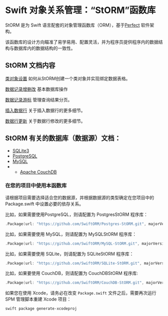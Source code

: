 # Swift 对象关系管理：“StORM”函数库

StORM 是为 Swift 语言配套的对象管理函数库（ORM），基于[Perfect](https://github.com/PerfectlySoft/Perfect) 软件架构。

该函数库的设计方向瞄准了易学易用、配置灵活，并为程序员提供程序内的数据结构与数据库内的数据结构的一致性。

## StORM 文档内容
[类对象设置](https://github.com/PerfectlySoft/PerfectDocs/blob/master/guide.zh_CN/StORM-Setting-up-a-class.md) 如何从StORM创建一个类对象并实现绑定数据表格。

[数据记录增删改](https://github.com/PerfectlySoft/PerfectDocs/blob/master/guide.zh_CN/StORM-Saving-Retrieving-and-Deleting-Rows.md) 基本数据库操作

[数据记录游标](https://github.com/PerfectlySoft/PerfectDocs/blob/master/guide.zh_CN/StORM-Cursor.md) 管理查询结果分页。

[插入数据行](https://github.com/PerfectlySoft/PerfectDocs/blob/master/guide.zh_CN/StORM-Insert.md) 关于插入数据行的更多细节。

[数据行更新](https://github.com/PerfectlySoft/PerfectDocs/blob/master/guide.zh_CN/StORM-Update.md) 关于数据行修改的更多细节。

## StORM 有关的数据库（数据源）文档：

* [SQLite3](https://github.com/PerfectlySoft/PerfectDocs/blob/master/guide.zh_CN/StORM-SQLite.md)
* [PostgreSQL](https://github.com/PerfectlySoft/PerfectDocs/blob/master/guide.zh_CN/StORM-PostgreSQL.md)
* [MySQL](https://github.com/PerfectlySoft/PerfectDocs/blob/master/guide.zh_CN/StORM-MySQL.md)
* * [Apache CouchDB](https://github.com/PerfectlySoft/PerfectDocs/blob/master/guide.zh_CN/StORM-CouchDB.md)


### 在您的项目中使用本函数库

请根据项目需要选择适合您的数据源，并根据数据源的类型确定在您项目中的 Package.swift 中设置必要的依存关系。

比如，如果需要使用PostgreSQL，则请配置为 PostgresStORM 程序库：

``` swift
.Package(url: "https://github.com/SwiftORM/Postgres-StORM.git", majorVersion: 3)
```

比如，如果需要使用 MySQL，则请配置为 MySQLStORM 程序库：

``` swift
.Package(url: "https://github.com/SwiftORM/MySQL-StORM.git", majorVersion: 3)
```

比如，如果需要使用 SQLite，则请配置为 SQLiteStORM 程序库：

``` swift
.Package(url: "https://github.com/SwiftORM/SQLite-StORM.git", majorVersion: 3)
```

比如，如果要使用 CouchDB，则请配置为 CouchDBStORM 程序库:

``` swift
.Package(url: "https://github.com/SwiftORM/CouchDB-StORM.git", majorVersion: 3)
```

如果您在使用 Xcode，请务必在改变 `Package.swift` 文件之后，需要再次运行 SPM 管理脚本重建 Xcode 项目：

```
swift package generate-xcodeproj
```
